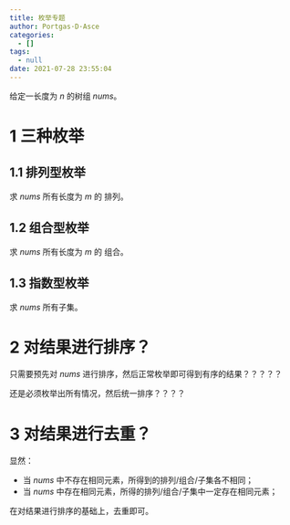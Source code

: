 ```yaml
---
title: 枚举专题
author: Portgas·D·Asce
categories:
  - []
tags:
  - null
date: 2021-07-28 23:55:04
---
```

给定一长度为 $n$ 的树组 $nums$。



# 1 三种枚举
## 1.1 排列型枚举
求 $nums$ 所有长度为 $m$ 的 排列。

## 1.2 组合型枚举
求 $nums$ 所有长度为 $m$ 的 组合。

## 1.3 指数型枚举
求 $nums$ 所有子集。

# 2 对结果进行排序？
只需要预先对 $nums$ 进行排序，然后正常枚举即可得到有序的结果？？？？？

还是必须枚举出所有情况，然后统一排序？？？？

# 3 对结果进行去重？
显然：
- 当 $nums$ 中不存在相同元素，所得到的排列/组合/子集各不相同；
- 当 $nums$ 中存在相同元素，所得的排列/组合/子集中一定存在相同元素；

在对结果进行排序的基础上，去重即可。

